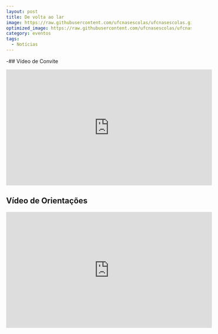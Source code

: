 ```yaml
---
layout: post
title: De volta ao lar
image: https://raw.githubusercontent.com/ufcnasescolas/ufcnasescolas.github.io/master/base/01/__capa.jpg
optimized_image: https://raw.githubusercontent.com/ufcnasescolas/ufcnasescolas.github.io/master/base/.thumb/01/Readme.jpg
category: eventos
tags:
  - Notícias
---
```

<!-- DON'T EDIT THIS FILE, GENERATED BY SCRIPT -->
<!-- DON'T EDIT THIS FILE, GENERATED BY SCRIPT -->
<!-- DON'T EDIT THIS FILE, GENERATED BY SCRIPT -->
<!-- DON'T EDIT THIS FILE, GENERATED BY SCRIPT -->
<!-- DON'T EDIT THIS FILE, GENERATED BY SCRIPT -->


-## Vídeo de Convite
<iframe width="560" height="315" src="https://www.youtube.com/embed/OQ8Euorty2Y" frameborder="0" allow="autoplay; encrypted-media" allowfullscreen></iframe>


## Vídeo de Orientações
<iframe width="560" height="315" src="https://www.youtube.com/embed/6NdUFshJNG0" frameborder="0" allow="autoplay; encrypted-media" allowfullscreen></iframe>

